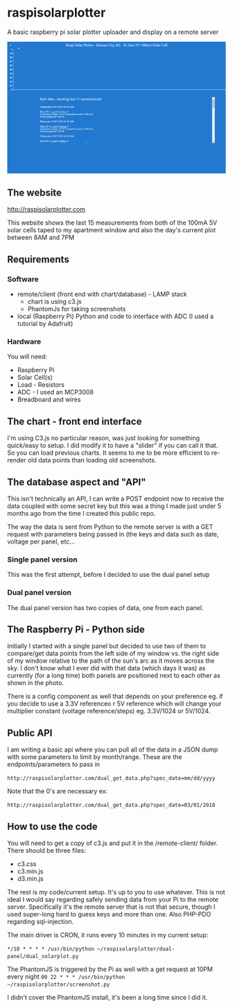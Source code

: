 # raspisolarplotter
A basic raspberry pi solar plotter uploader and display on a remote server

![GIF of Raspi Solar Plotter Day Pagination](https://raw.githubusercontent.com/jdc-cunningham/raspisolarplotter/master/raspisolarplotter-cycling-days.gif)

## The website
http://raspisolarplotter.com

This website shows the last 15 measurements from both of the 100mA 5V solar cells taped to my apartment window and also the day's current plot between 8AM and 7PM

## Requirements

### Software 

* remote/client (front end with chart/database) - LAMP stack
  * chart is using c3.js
  * PhantomJs for taking screenshots
* local (Raspberry Pi) Python and code to interface with ADC (I used a tutorial by Adafruit)

### Hardware

You will need:
* Raspberry Pi
* Solar Cell(s)
* Load - Resistors
* ADC - I used an MCP3008
* Breadboard and wires

## The chart - front end interface

I'm using C3.js no particular reason, was just looking for something quick/easy to setup.
I did modify it to have a "slider" if you can call it that. So you can load previous charts. It seems to me to be more efficient to re-render old data points than loading old screenshots.

## The database aspect and "API"

This isn't technically an API, I can write a POST endpoint now to receive the data coupled with some secret key but this was a thing I made just under 5 months ago from the time I created this public repo.

The way the data is sent from Python to the remote server is with a GET request with parameters being passed in (the keys and data such as date, voltage per panel, etc...

### Single panel version
This was the first attempt, before I decided to use the dual panel setup

### Dual panel version
The dual panel version has two copies of data, one from each panel.

## The Raspberry Pi - Python side

Initially I started with a single panel but decided to use two of them to compare/get data points from the left side of my window vs. the right side of my window relative to the path of the sun's arc as it moves across the sky. I don't know what I ever did with that data (which days it was) as currently (for a long time) both panels are positioned next to each other as shown in the photo.

There is a config component as well that depends on your preference eg. if you decide to use a 3.3V referenceo r 5V reference which will change your multiplier constant (voltage reference/steps) eg. 3.3V/1024 or 5V/1024.

## Public API

I am writing a basic api where you can pull all of the data in a JSON dump with some parameters to limit by month/range. These are the endpoints/parameters to pass in

```http://raspisolarplotter.com/dual_get_data.php?spec_date=mm/dd/yyyy```

Note that the 0's are necessary ex:

```http://raspisolarplotter.com/dual_get_data.php?spec_date=03/01/2018```

## How to use the code

You will need to get a copy of c3.js and put it in the /remote-client/ folder. There should be three files:
* c3.css
* c3.min.js
* d3.min.js

The rest is my code/current setup. It's up to you to use whatever. This is not ideal I would say regarding safely sending data from your Pi to the remote server. Specifically it's the remote server that is not that secure, though I used super-long hard to guess keys and more than one. Also PHP-PDO regarding sql-injection.

The main driver is CRON, it runs every 10 minutes in my current setup:

```*/10 * * * * /usr/bin/python ~/raspisolarplotter/dual-panel/dual_solarplot.py```

The PhantomJS is triggered by the Pi as well with a get request at 10PM every night
```00 22 * * * /usr/bin/python ~/raspisolarplotter/screenshot.py```

I didn't cover the PhantomJS install, it's been a long time since I did it.

